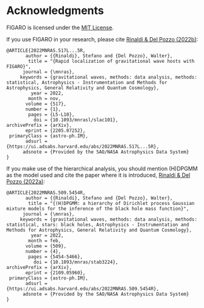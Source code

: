 # Acknowledgments
FIGARO is licensed under the [MIT License](https://github.com/sterinaldi/FIGARO/blob/main/LICENSE).

If you use FIGARO in your research, please cite [Rinaldi & Del Pozzo (2022b)](https://ui.adsabs.harvard.edu/abs/2022MNRAS.517L...5R/abstract):
```text
@ARTICLE{2022MNRAS.517L...5R,
       author = {{Rinaldi}, Stefano and {Del Pozzo}, Walter},
        title = "{Rapid localization of gravitational wave hosts with FIGARO}",
      journal = {\mnras},
     keywords = {gravitational waves, methods: data analysis, methods: statistical, Astrophysics - Instrumentation and Methods for Astrophysics, General Relativity and Quantum Cosmology},
         year = 2022,
        month = nov,
       volume = {517},
       number = {1},
        pages = {L5-L10},
          doi = {10.1093/mnrasl/slac101},
archivePrefix = {arXiv},
       eprint = {2205.07252},
 primaryClass = {astro-ph.IM},
       adsurl = {https://ui.adsabs.harvard.edu/abs/2022MNRAS.517L...5R},
      adsnote = {Provided by the SAO/NASA Astrophysics Data System}
}
```

If you make use of the hierarchical analysis, you should mention (H)DPGMM as the model used and cite the paper where it is introduced, [Rinaldi & Del Pozzo (2022a)](https://ui.adsabs.harvard.edu/abs/2022MNRAS.509.5454R/abstract):

```text
@ARTICLE{2022MNRAS.509.5454R,
       author = {{Rinaldi}, Stefano and {Del Pozzo}, Walter},
        title = "{(H)DPGMM: a hierarchy of Dirichlet process Gaussian mixture models for the inference of the black hole mass function}",
      journal = {\mnras},
     keywords = {gravitational waves, methods: data analysis, methods: statistical, stars: black holes, Astrophysics - Instrumentation and Methods for Astrophysics, General Relativity and Quantum Cosmology},
         year = 2022,
        month = feb,
       volume = {509},
       number = {4},
        pages = {5454-5466},
          doi = {10.1093/mnras/stab3224},
archivePrefix = {arXiv},
       eprint = {2109.05960},
 primaryClass = {astro-ph.IM},
       adsurl = {https://ui.adsabs.harvard.edu/abs/2022MNRAS.509.5454R},
      adsnote = {Provided by the SAO/NASA Astrophysics Data System}
}
```
